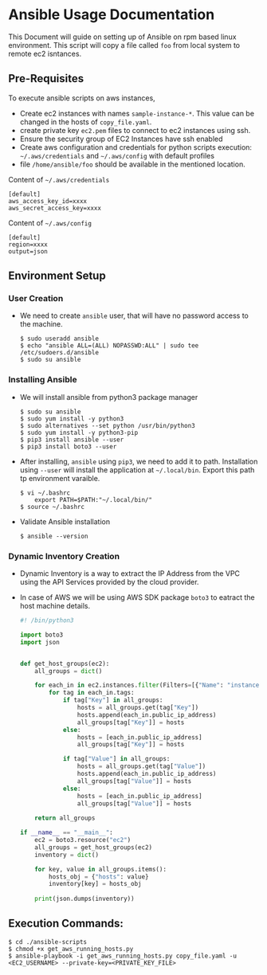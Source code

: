 # Ansible Usage Documentation

This Document will guide on setting up of Ansible on rpm based linux environment. This script will copy a file called `foo` from local system to remote ec2 isntances.

## Pre-Requisites

To execute ansible scripts on aws instances,

- Create ec2 instances with names `sample-instance-*`. This value can be changed in the hosts of `copy_file.yaml`.
- create private key `ec2.pem` files to connect to ec2 instances using ssh.
- Ensure the security group of EC2 Instances have ssh enabled
- Create aws configuration and credentials for python scripts execution: `~/.aws/credentials` and `~/.aws/config` with default profiles
- file `/home/ansible/foo` should be available in the mentioned location.

Content of `~/.aws/credentials`

```properties
[default]
aws_access_key_id=xxxx
aws_secret_access_key=xxxx
```

Content of `~/.aws/config`

```properties
[default]
region=xxxx
output=json
```


## Environment Setup

### User Creation

- We need to create `ansible` user, that will have no password access to the machine.

    ```shell
    $ sudo useradd ansible
    $ echo "ansible ALL=(ALL) NOPASSWD:ALL" | sudo tee /etc/sudoers.d/ansible
    $ sudo su ansible
    ```

### Installing Ansible

- We will install ansible from python3 package manager

    ```shell
    $ sudo su ansible
    $ sudo yum install -y python3
    $ sudo alternatives --set python /usr/bin/python3
    $ sudo yum install -y python3-pip
    $ pip3 install ansible --user
    $ pip3 install boto3 --user
    ```

- After installing, `ansible` using `pip3`, we need to add it to path. Installation using `--user` will install the application at `~/.local/bin`. Export this path tp environment varaible.

    ```shell
    $ vi ~/.bashrc
        export PATH=$PATH:"~/.local/bin/"
    $ source ~/.bashrc
    ```

- Validate Ansible installation

    ```shell
    $ ansible --version
    ```


### Dynamic Inventory Creation

- Dynamic Inventory is a way to extract the IP Address from the VPC using the API Services provided by the cloud provider.
- In case of AWS we will be using AWS SDK package `boto3` to eatract the host machine details.

    ```python
    #! /bin/python3

    import boto3
    import json


    def get_host_groups(ec2):
        all_groups = dict()

        for each_in in ec2.instances.filter(Filters=[{"Name": "instance-state-name", "Values": ["running"]}]):
            for tag in each_in.tags:
                if tag["Key"] in all_groups:
                    hosts = all_groups.get(tag["Key"])
                    hosts.append(each_in.public_ip_address)
                    all_groups[tag["Key"]] = hosts
                else:
                    hosts = [each_in.public_ip_address]
                    all_groups[tag["Key"]] = hosts

                if tag["Value"] in all_groups:
                    hosts = all_groups.get(tag["Value"])
                    hosts.append(each_in.public_ip_address)
                    all_groups[tag["Value"]] = hosts
                else:
                    hosts = [each_in.public_ip_address]
                    all_groups[tag["Value"]] = hosts
                
        return all_groups
    
    if __name__ == "__main__":
        ec2 = boto3.resource("ec2")
        all_groups = get_host_groups(ec2)
        inventory = dict()

        for key, value in all_groups.items():
            hosts_obj = {"hosts": value}
            inventory[key] = hosts_obj
        
        print(json.dumps(inventory))

    ```

## Execution Commands:

```shell
$ cd ./ansible-scripts
$ chmod +x get_aws_running_hosts.py
$ ansible-playbook -i get_aws_running_hosts.py copy_file.yaml -u <EC2_USERNAME> --private-key=<PRIVATE_KEY_FILE>
```


